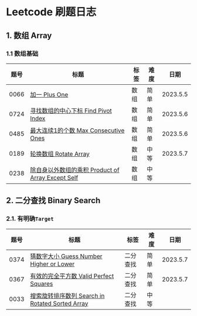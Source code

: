 # Leetcode 刷题日志

## 1. 数组 Array

### 1.1 数组基础

| 题号 | 标题 | 标签 | 难度 | 日期 |
| ----------- | ----------- | ----------- | ----------- | ----------- |
| 0066 | [加一 Plus One](https://leetcode.com/problems/plus-one/description/) | 数组 | 简单 | 2023.5.5
| 0724 | [寻找数组的中心下标 Find Pivot Index](https://leetcode.com/problems/find-pivot-index/) | 数组 | 简单 | 2023.5.6
| 0485 | [最大连续1的个数 Max Consecutive Ones](https://leetcode.com/problems/max-consecutive-ones/description/)| 数组 | 简单 | 2023.5.6
| 0189 | [轮换数组 Rotate Array](https://leetcode.com/problems/rotate-array/)| 数组 | 中等 | 2023.5.7
| 0238 | [除自身以外数组的乘积 Product of Array Except Self](https://leetcode.com/problems/product-of-array-except-self/)| 数组 | 中等 |


## 2. 二分查找 Binary Search

### 2.1. 有明确`Target`

| 题号 | 标题 | 标签 | 难度 | 日期 |
| ----------- | ----------- | ----------- | ----------- | ----------- |
| 0374 | [猜数字大小 Guess Number Higher or Lower](https://leetcode.com/problems/guess-number-higher-or-lower/) | 二分查找 | 简单 | 2023.5.7
| 0367 | [有效的完全平方数 Valid Perfect Squares](https://leetcode.com/problems/valid-perfect-square/) | 二分查找 | 简单 | 2023.5.7
| 0033 | [搜索旋转排序数列 Search in Rotated Sorted Array](https://leetcode.com/problems/search-in-rotated-sorted-array/)| 二分查找 | 中等 |

